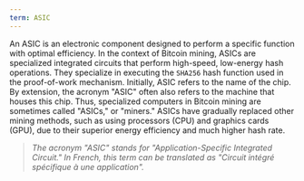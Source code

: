 ```yaml
---
term: ASIC
---
```


An ASIC is an electronic component designed to perform a specific function with optimal efficiency. In the context of Bitcoin mining, ASICs are specialized integrated circuits that perform high-speed, low-energy hash operations. They specialize in executing the `SHA256` hash function used in the proof-of-work mechanism. Initially, ASIC refers to the name of the chip. By extension, the acronym "ASIC" often also refers to the machine that houses this chip. Thus, specialized computers in Bitcoin mining are sometimes called "ASICs," or "miners." ASICs have gradually replaced other mining methods, such as using processors (CPU) and graphics cards (GPU), due to their superior energy efficiency and much higher hash rate.

>*The acronym "ASIC" stands for "Application-Specific Integrated Circuit." In French, this term can be translated as "Circuit intégré spécifique à une application".*